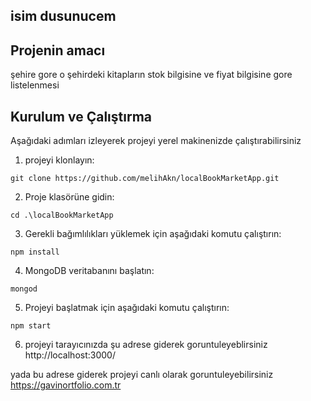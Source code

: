 
## isim dusunucem   

## Projenin amacı
şehire gore o şehirdeki kitapların stok bilgisine ve fiyat bilgisine gore listelenmesi

## Kurulum ve Çalıştırma
Aşağıdaki adımları izleyerek projeyi yerel makinenizde çalıştırabilirsiniz
1. projeyi klonlayın:
```shell
git clone https://github.com/melihAkn/localBookMarketApp.git
```

2. Proje klasörüne gidin:

```shell
cd .\localBookMarketApp
```

3. Gerekli bağımlılıkları yüklemek için aşağıdaki komutu çalıştırın:

```shell
npm install
```

4. MongoDB veritabanını başlatın:

```shell
mongod
```

5. Projeyi başlatmak için aşağıdaki komutu çalıştırın:

```shell
npm start
```
6. projeyi tarayıcınızda şu adrese giderek goruntuleyeblirsiniz
http://localhost:3000/

yada bu adrese giderek projeyi canlı olarak goruntuleyebilirsiniz
https://gavinortfolio.com.tr





